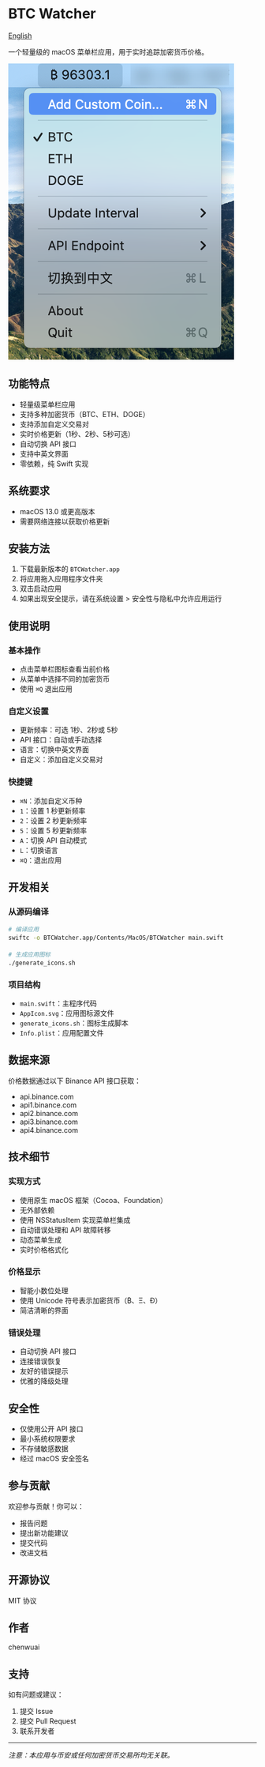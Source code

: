 # BTC Watcher

[English](README.md)

一个轻量级的 macOS 菜单栏应用，用于实时追踪加密货币价格。

![截图](screenshot.png)

## 功能特点

- 轻量级菜单栏应用
- 支持多种加密货币（BTC、ETH、DOGE）
- 支持添加自定义交易对
- 实时价格更新（1秒、2秒、5秒可选）
- 自动切换 API 接口
- 支持中英文界面
- 零依赖，纯 Swift 实现

## 系统要求

- macOS 13.0 或更高版本
- 需要网络连接以获取价格更新

## 安装方法

1. 下载最新版本的 `BTCWatcher.app`
2. 将应用拖入应用程序文件夹
3. 双击启动应用
4. 如果出现安全提示，请在系统设置 > 安全性与隐私中允许应用运行

## 使用说明

### 基本操作
- 点击菜单栏图标查看当前价格
- 从菜单中选择不同的加密货币
- 使用 `⌘Q` 退出应用

### 自定义设置
- 更新频率：可选 1秒、2秒或 5秒
- API 接口：自动或手动选择
- 语言：切换中英文界面
- 自定义：添加自定义交易对

### 快捷键
- `⌘N`：添加自定义币种
- `1`：设置 1 秒更新频率
- `2`：设置 2 秒更新频率
- `5`：设置 5 秒更新频率
- `A`：切换 API 自动模式
- `L`：切换语言
- `⌘Q`：退出应用

## 开发相关

### 从源码编译
```bash
# 编译应用
swiftc -o BTCWatcher.app/Contents/MacOS/BTCWatcher main.swift

# 生成应用图标
./generate_icons.sh
```

### 项目结构
- `main.swift`：主程序代码
- `AppIcon.svg`：应用图标源文件
- `generate_icons.sh`：图标生成脚本
- `Info.plist`：应用配置文件

## 数据来源

价格数据通过以下 Binance API 接口获取：
- api.binance.com
- api1.binance.com
- api2.binance.com
- api3.binance.com
- api4.binance.com

## 技术细节

### 实现方式
- 使用原生 macOS 框架（Cocoa、Foundation）
- 无外部依赖
- 使用 NSStatusItem 实现菜单栏集成
- 自动错误处理和 API 故障转移
- 动态菜单生成
- 实时价格格式化

### 价格显示
- 智能小数位处理
- 使用 Unicode 符号表示加密货币（₿、Ξ、Ð）
- 简洁清晰的界面

### 错误处理
- 自动切换 API 接口
- 连接错误恢复
- 友好的错误提示
- 优雅的降级处理

## 安全性

- 仅使用公开 API 接口
- 最小系统权限要求
- 不存储敏感数据
- 经过 macOS 安全签名

## 参与贡献

欢迎参与贡献！你可以：
- 报告问题
- 提出新功能建议
- 提交代码
- 改进文档

## 开源协议

MIT 协议

## 作者

chenwuai

## 支持

如有问题或建议：
1. 提交 Issue
2. 提交 Pull Request
3. 联系开发者

---

*注意：本应用与币安或任何加密货币交易所均无关联。*
